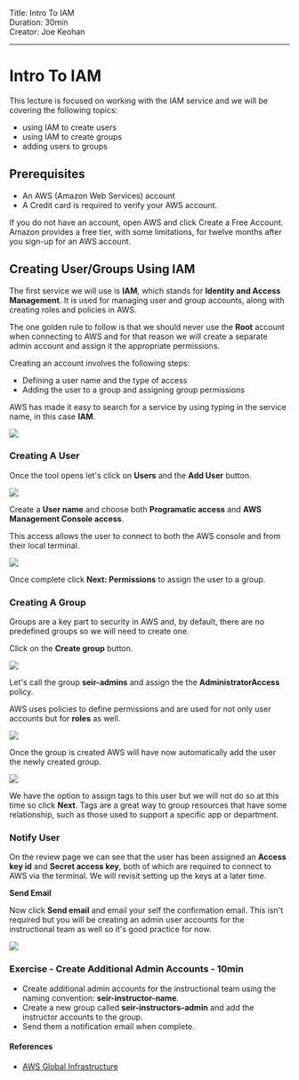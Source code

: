 Title: Intro To IAM<br>
Duration: 30min <br>
Creator:  Joe Keohan<br>

---

# Intro To IAM 

This lecture is focused on working with the IAM service and we will be covering the following topics:

- using IAM to create users
- using IAM to create groups
- adding users to groups

## Prerequisites

- An AWS (Amazon Web Services) account
- A Credit card is required to verify your AWS account.

If you do not have an account, open AWS and click Create a Free Account. Amazon provides a free tier, with some limitations, for twelve months after you sign-up for an AWS account.

## Creating User/Groups Using IAM

The first service we will use is **IAM**, which stands for **Identity and Access Management**.  It is used for managing user and group accounts, along with creating roles and policies in AWS.  

The one golden rule to follow is that we should never use the **Root** account when connecting to AWS and for that reason  we will create a separate admin account and assign it the appropriate permissions. 

Creating an account involves the following steps:

- Defining a user name and the type of access
- Adding the user to a group and assigning group permissions

AWS has made it easy to search for a service by using typing in the service name, in this case **IAM**. 

<img src="https://i.imgur.com/TDjx7Uj.png">

### Creating A User

Once the tool opens let's click on **Users** and the **Add User** button. 

<img src="https://i.imgur.com/8R2M1iN.png">

Create a **User name** and choose both **Programatic access** and **AWS Management Console access**.  

This access allows the user to connect to both the AWS console and from their local terminal. 

<img src="https://i.imgur.com/McJzvem.png">

Once complete click **Next: Permissions** to assign the user to a group. 

### Creating A Group

Groups are a key part to security in AWS and, by default, there are no predefined groups so we will need to create one. 

Click on the **Create group** button.

<img src="https://i.imgur.com/Lx3ah8x.png">

Let's call the group **seir-admins** and assign the the **AdministratorAccess** policy. 

AWS uses policies to define permissions and are used for not only user accounts but for **roles** as well. 



<img src="https://i.imgur.com/4gsJoZU.png">

Once the group is created AWS will have now automatically add the user the newly created group.


<img src="https://i.imgur.com/IIg6Ce5.png" >

We have the option to assign tags to this user but we will not do so at this time so click **Next**.  Tags are a great way to group resources that have some relationship, such as those used to support a specific app or department. 

### Notify User

On the review page we can see that the user has been assigned an **Access key id** and **Secret access key**, both of which are required to connect to AWS via the terminal.  We will revisit setting up the keys at a later time. 


**Send Email**

Now click **Send email** and email your self the confirmation email. This isn't required but you will be creating an admin user accounts for the instructional team as well so it's good practice for now. 

<img src="https://i.imgur.com/EMwAWzz.png">

### Exercise - Create Additional Admin Accounts - 10min

- Create additional admin accounts for the instructional team using the naming convention:  **seir-instructor-name**. 
- Create a new group called **seir-instructors-admin** and add the instructor accounts to the group.
- Send them a notification email when complete. 

#### References

- [AWS Global Infrastructure](https://jayendrapatil.com/aws-regions-availability-zones-and-edge-locations/)